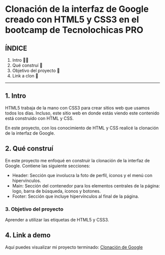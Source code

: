# Clonación de la interfaz de Google creado con HTML5 y CSS3 en el bootcamp de Tecnolochicas PRO

## ÍNDICE

1. Intro 🐱‍👤
2. Qué construí 👀
3. Objetivo del proyecto 🙌
4. Link a clon 📣

****

## 1. Intro 
HTML5 trabaja de la mano con CSS3 para crear sitios web que usamos todos los días. Incluso, este sitio web en donde estás viendo este contenido está construido con HTML y CSS.

En este proyecto, con los conocimiento de HTML y CSS realicé la clonación de la interfaz de Google.

## 2. Qué construí
En este proyecto me enfoqué en construir la clonación de la interfaz de Google.
Contiene las siguiente secciones:
- Header: Sección que involucra la foto de perfil, íconos y el menú con hipervínculos.
- Main: Sección del contenedor para los elementos centrales de la página: logo, barra de búsqueda, íconos y botones.
- Footer: Sección que incluye hipervínculos al final de la página.

### 3. Objetivo del proyecto
Aprender a utilizar las etiquetas de HTML5 y CSS3.

## 4. Link a demo
Aquí puedes visualizar mi proyecto terminado: [Clonación de Google](#)
